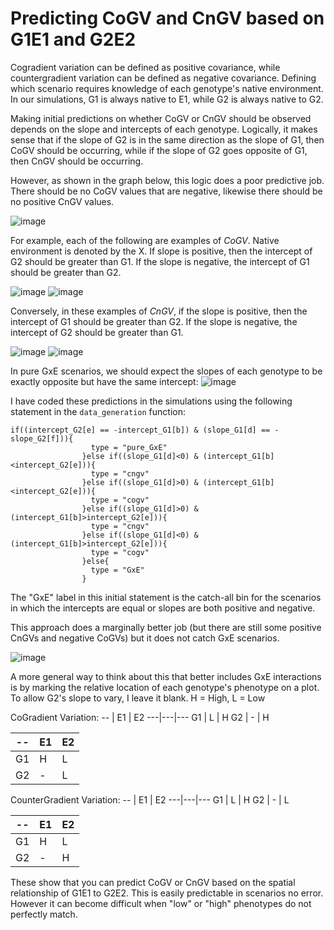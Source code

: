 # Predicting CoGV and CnGV based on G1E1 and G2E2

Cogradient variation can be defined as positive covariance, while countergradient variation can be defined as negative covariance. Defining which scenario requires knowledge of each genotype's native environment. In our simulations, G1 is always native to E1, while G2 is always native to G2. 

Making initial predictions on whether CoGV or CnGV should be observed depends on the slope and intercepts of each genotype. Logically, it makes sense that if the slope of G2 is in the same direction as the slope of G1, then CoGV should be occurring, while if the slope of G2 goes opposite of G1, then CnGV should be occurring. 

However, as shown in the graph below, this logic does a poor predictive job. There should be no CoGV values that are negative, likewise there should be no positive CnGV values.

![image](https://github.com/RCN-ECS/CnGV/blob/master/results/GxE_poorPredict.png)

For example, each of the following are examples of *CoGV*. Native environment is denoted by the X. If slope is positive, then the intercept of G2 should be greater than G1. If the slope is negative, the intercept of G1 should be greater than G2. 

![image](https://github.com/RCN-ECS/CnGV/blob/master/results/plotA.png)
![image](https://github.com/RCN-ECS/CnGV/blob/master/results/PlotC.png)

Conversely, in these examples of *CnGV*, if the slope is positive, then the intercept of G1 should be greater than G2. If the slope is negative, the intercept of G2 should be greater than G1. 

![image](https://github.com/RCN-ECS/CnGV/blob/master/results/PlotB.png)
![image](https://github.com/RCN-ECS/CnGV/blob/master/results/plotD.png)

In pure GxE scenarios, we should expect the slopes of each genotype to be exactly opposite but have the same intercept: 
![image](https://github.com/RCN-ECS/CnGV/blob/master/results/PlotE.png)

I have coded these predictions in the simulations using the following statement in the `data_generation` function: 

```#Code
if((intercept_G2[e] == -intercept_G1[b]) & (slope_G1[d] == -slope_G2[f])){
                  type = "pure_GxE"
                }else if((slope_G1[d]<0) & (intercept_G1[b]<intercept_G2[e])){
                  type = "cngv"
                }else if((slope_G1[d]>0) & (intercept_G1[b]<intercept_G2[e])){
                  type = "cogv"
                }else if((slope_G1[d]>0) & (intercept_G1[b]>intercept_G2[e])){
                  type = "cngv"
                }else if((slope_G1[d]<0) & (intercept_G1[b]>intercept_G2[e])){
                  type = "cogv"
                }else{
                  type = "GxE"
                }
```
The "GxE" label in this initial statement is the catch-all bin for the scenarios in which the intercepts are equal or slopes are both positive and negative. 

This approach does a marginally better job (but there are still some positive CnGVs and negative CoGVs) but it does not catch GxE scenarios.

![image](https://github.com/RCN-ECS/CnGV/blob/master/results/GxE_better.png)

A more general way to think about this that better includes GxE interactions is by marking the relative location of each genotype's phenotype on a plot. To allow G2's slope to vary, I leave it blank.
H = High, L = Low

CoGradient Variation: 
-- | E1 | E2
---|---|---
G1 | L | H
G2 | - | H

-- | E1 | E2
---|---|---
G1 | H | L
G2 | - | L

CounterGradient Variation: 
-- | E1 | E2
---|---|---
G1 | L | H
G2 | - | L

-- | E1 | E2
---|---|---
G1 | H | L
G2 | - | H

These show that you can predict CoGV or CnGV based on the spatial relationship of G1E1 to G2E2. This is easily predictable in scenarios no error. However it can become difficult when "low" or "high" phenotypes do not perfectly match.
